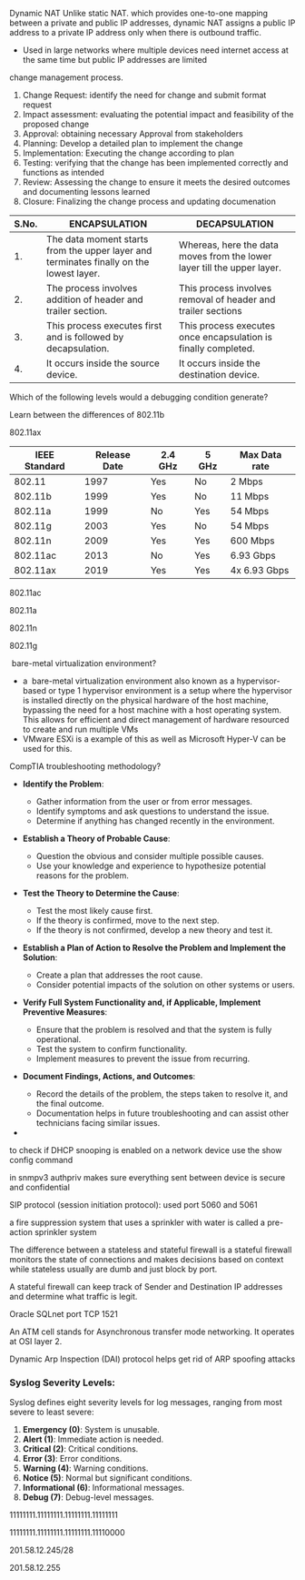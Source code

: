 

Dynamic NAT
Unlike static NAT. which provides one-to-one mapping between a private and public IP addresses, dynamic NAT assigns a public IP address to a private IP address only when there is outbound traffic.
- Used in large networks where multiple devices need internet access at the same time but public IP addresses are limited


change management process.
1. Change Request: identify the need for change and submit format request
2. Impact assessment: evaluating the potential impact and feasibility of the proposed change
3. Approval: obtaining necessary Approval from stakeholders 
4. Planning: Develop a detailed plan to implement the change
5. Implementation: Executing the change according to plan
6. Testing: verifying that the change has been implemented correctly and functions as intended
7. Review: Assessing the change to ensure it meets the desired outcomes and documenting lessons learned
8. Closure: Finalizing the change process and updating documenation


|**S.No.**|**ENCAPSULATION**|**DECAPSULATION**|
|---|---|---|
|1.|The data moment starts from the upper layer and terminates finally on the lowest layer.|Whereas, here the data moves from the lower layer till the upper layer.|
|2.|The process involves addition of header and trailer section.|This process involves removal of header and trailer sections|
|3.|This process executes first and is followed by decapsulation.|This process executes once encapsulation is finally completed.|
|4.|It occurs inside the source device.|It occurs inside the destination device.|





Which of the following levels would a debugging condition generate?



Learn between the differences of 
802.11b

802.11ax



| IEEE Standard | Release Date | 2.4 GHz | 5 GHz | Max Data rate |
| ------------- | ------------ | ------- | ----- | ------------- |
| 802.11        | 1997         | Yes     | No    | 2 Mbps        |
| 802.11b       | 1999         | Yes     | No    | 11 Mbps       |
| 802.11a       | 1999         | No      | Yes   | 54 Mbps       |
| 802.11g       | 2003         | Yes     | No    | 54 Mbps       |
| 802.11n       | 2009         | Yes     | Yes   | 600 Mbps      |
| 802.11ac      | 2013         | No      | Yes   | 6.93 Gbps     |
| 802.11ax      | 2019         | Yes     | Yes   | 4x 6.93 Gbps  |

802.11ac


802.11a

802.11n

802.11g




 bare-metal virtualization environment?
- a  bare-metal virtualization environment also known as a hypervisor-based or type 1 hypervisor environment is a setup where the hypervisor is installed directly on the physical hardware of the host machine, bypassing the need for a host machine with a host operating system. This allows for efficient and direct management of hardware resourced to create and run multiple VMs
- VMware ESXi is a example of this as well as Microsoft Hyper-V can be used for this.


CompTIA troubleshooting methodology?
- **Identify the Problem**:
    
    - Gather information from the user or from error messages.
    - Identify symptoms and ask questions to understand the issue.
    - Determine if anything has changed recently in the environment.
- **Establish a Theory of Probable Cause**:
    
    - Question the obvious and consider multiple possible causes.
    - Use your knowledge and experience to hypothesize potential reasons for the problem.
- **Test the Theory to Determine the Cause**:
    
    - Test the most likely cause first.
    - If the theory is confirmed, move to the next step.
    - If the theory is not confirmed, develop a new theory and test it.
- **Establish a Plan of Action to Resolve the Problem and Implement the Solution**:
    
    - Create a plan that addresses the root cause.
    - Consider potential impacts of the solution on other systems or users.
- **Verify Full System Functionality and, if Applicable, Implement Preventive Measures**:
    
    - Ensure that the problem is resolved and that the system is fully operational.
    - Test the system to confirm functionality.
    - Implement measures to prevent the issue from recurring.
- **Document Findings, Actions, and Outcomes**:
    
    - Record the details of the problem, the steps taken to resolve it, and the final outcome.
    - Documentation helps in future troubleshooting and can assist other technicians facing similar issues.
- 




to check if DHCP snooping is enabled on a network device use the show config command




in snmpv3 authpriv makes sure everything sent between device is secure and confidential 


SIP protocol (session initiation protocol): used port 5060 and 5061





a fire suppression system that uses a sprinkler with water is called a pre-action sprinkler system






The difference between a stateless and stateful firewall is a stateful firewall monitors the state of connections and makes decisions based on context while stateless usually are dumb and just block by port.


A stateful firewall can keep track of Sender and Destination IP addresses and determine what traffic is legit. 



Oracle SQLnet port TCP 1521 



An ATM cell stands for Asynchronous transfer mode networking. It operates at OSI layer 2. 




Dynamic Arp Inspection (DAI) protocol helps get rid of ARP spoofing attacks



### Syslog Severity Levels:

Syslog defines eight severity levels for log messages, ranging from most severe to least severe:

1. **Emergency (0)**: System is unusable.
2. **Alert (1)**: Immediate action is needed.
3. **Critical (2)**: Critical conditions.
4. **Error (3)**: Error conditions.
5. **Warning (4)**: Warning conditions.
6. **Notice (5)**: Normal but significant conditions.
7. **Informational (6)**: Informational messages.
8. **Debug (7)**: Debug-level messages.






11111111.11111111.11111111.11111111


11111111.11111111.11111111.11110000



201.58.12.245/28



201.58.12.255
